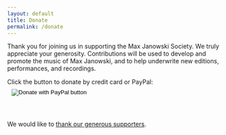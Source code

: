 ```yaml
---
layout: default
title: Donate
permalink: /donate
---
```


Thank you for joining us in supporting the Max Janowski Society.
We truly appreciate your generosity. Contributions will be used
to develop and promote the music of Max Janowski, and to help
underwrite new editions, performances, and recordings.

<div style="margin-bottom: .5in">
Click the button to donate by credit card or PayPal:
<form action="https://www.paypal.com/donate" method="post" target="_top" style="display: inline-block; position: relative; left: 10px; top: 6px;">
<input type="hidden" name="hosted_button_id" value="FG9GJQ9PBZ86U" />
<input type="image" src="https://www.paypalobjects.com/en_US/i/btn/btn_donate_LG.gif" border="0" name="submit" title="PayPal - The safer, easier way to pay online!" alt="Donate with PayPal button" />
<img alt="" border="0" src="https://www.paypal.com/en_US/i/scr/pixel.gif" width="1" height="1" />
</form>
</div>

We would like to [thank our generous supporters](/thanks).
